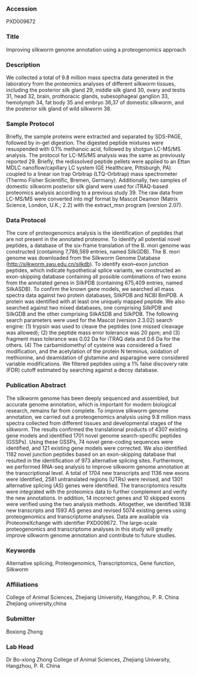 ### Accession
PXD009672

### Title
Improving silkworm genome annotation using a proteogenomics approach

### Description
We collected a total of 9.8 million mass spectra data generated in the laboratory from the proteomics analyses of different silkworm tissues, including the posterior silk gland 29, middle silk gland 30, ovary and testis 31, head 32, brain, prothoracic glands, subesophageal ganglion 33, hemolymph 34, fat body 35 and embryo 36,37 of domestic silkworm, and the posterior silk gland of wild silkworm 38.

### Sample Protocol
Briefly, the sample proteins were extracted and separated by SDS-PAGE, followed by in-gel digestion. The digested peptide mixtures were resuspended with 0.1% methanoic acid, followed by shotgun LC-MS/MS analysis. The protocol for LC-MS/MS analysis was the same as previously reported 29. Briefly, the redissolved peptide pellets were applied to an Ettan MDLC nanoflow/capillary LC system (GE Healthcare, Pittsburgh, PA) coupled to a linear ion trap Orbitrap (LTQ-Orbitrap) mass spectrometer (Thermo Fisher Scientific, Bremen, Germany). Additionally, two samples of domestic silkworm posterior silk gland were used for iTRAQ-based proteomics analysis according to a previous study 39. The raw data from LC-MS/MS were converted into mgf format by Mascot Deamon (Matrix Science, London, U.K.; 2.2) with the extract_msn program (version 2.07).

### Data Protocol
The core of proteogenomics analysis is the identification of peptides that are not present in the annotated proteome. To identify all potential novel peptides, a database of the six-frame translation of the B. mori genome was constructed (containing 7,786,569 entries, named SilkGDB). The B. mori genome was downloaded from the Silkworm Genome Database (http://silkworm.swu.edu.cn/silkdb). To identify exon–exon junction peptides, which indicate hypothetical splice variants, we constructed an exon-skipping database containing all possible combinations of two exons from the annotated genes in SilkPDB (containing 675,409 entries, named SilkASDB). To confirm the known gene models, we searched all mass spectra data against two protein databases, SilkPDB and NCBI BmPDB. A protein was identified with at least one uniquely mapped peptide. We also searched against two mixed databases, one comprising SilkPDB and SilkGDB and the other comprising SilkASDB and SilkPDB. The following search parameters were used for the Mascot (version 2.3.02) search engine: (1) trypsin was used to cleave the peptides (one missed cleavage was allowed); (2) the peptide mass error tolerance was 20 ppm; and (3) fragment mass tolerance was 0.02 Da for iTRAQ data and 0.6 Da for the others. (4) The carbamidomethyl of cysteine was considered a fixed modification, and the acetylation of the protein N terminus, oxidation of methionine, and deamidation of glutamine and asparagine were considered variable modifications. We filtered peptides using a 1% false discovery rate (FDR) cutoff estimated by searching against a decoy database.

### Publication Abstract
The silkworm genome has been deeply sequenced and assembled, but accurate genome annotation, which is important for modern biological research, remains far from complete. To improve silkworm genome annotation, we carried out a proteogenomics analysis using 9.8 million mass spectra collected from different tissues and developmental stages of the silkworm. The results confirmed the translational products of 4307 existing gene models and identified 1701 novel genome search-specific peptides (GSSPs). Using these GSSPs, 74 novel gene-coding sequences were identified, and 121 existing gene models were corrected. We also identified 1182 novel junction peptides based on an exon-skipping database that resulted in the identification of 973 alternative splicing sites. Furthermore, we performed RNA-seq analysis to improve silkworm genome annotation at the transcriptional level. A total of 1704 new transcripts and 1136 new exons were identified, 2581 untranslated regions (UTRs) were revised, and 1301 alternative splicing (AS) genes were identified. The transcriptomics results were integrated with the proteomics data to further complement and verify the new annotations. In addition, 14 incorrect genes and 10 skipped exons were verified using the two analysis methods. Altogether, we identified 1838 new transcripts and 1593 AS genes and revised 5074 existing genes using proteogenomics and transcriptome analyses. Data are available via ProteomeXchange with identifier PXD009672. The large-scale proteogenomics and transcriptome analyses in this study will greatly improve silkworm genome annotation and contribute to future studies.

### Keywords
Alternative splicing, Proteogenomics, Transcriptomics, Gene function, Silkworm

### Affiliations
College of Animal Sciences, Zhejiang University, Hangzhou, P. R. China
Zhejiang university,china

### Submitter
Boxiong Zhong

### Lab Head
Dr Bo-xiong Zhong
College of Animal Sciences, Zhejiang University, Hangzhou, P. R. China


